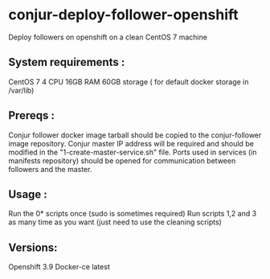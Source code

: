 # conjur-deploy-follower-openshift
Deploy followers on openshift on a clean CentOS 7 machine

## System requirements : 
CentOS 7
4 CPU
16GB RAM
60GB storage ( for default docker storage in /var/lib)

## Prereqs :
Conjur follower docker image tarball should be copied to the conjur-follower image repository.
Conjur master IP address will be required and should be modified in the "1-create-master-service.sh" file.
Ports used in services (in manifests repository) should be opened for communication between followers and the master.

## Usage : 
Run the 0* scripts once (sudo is sometimes required)
Run scripts 1,2 and 3 as many time as you want (just need to use the cleaning scripts)

## Versions: 
Openshift 3.9
Docker-ce latest
